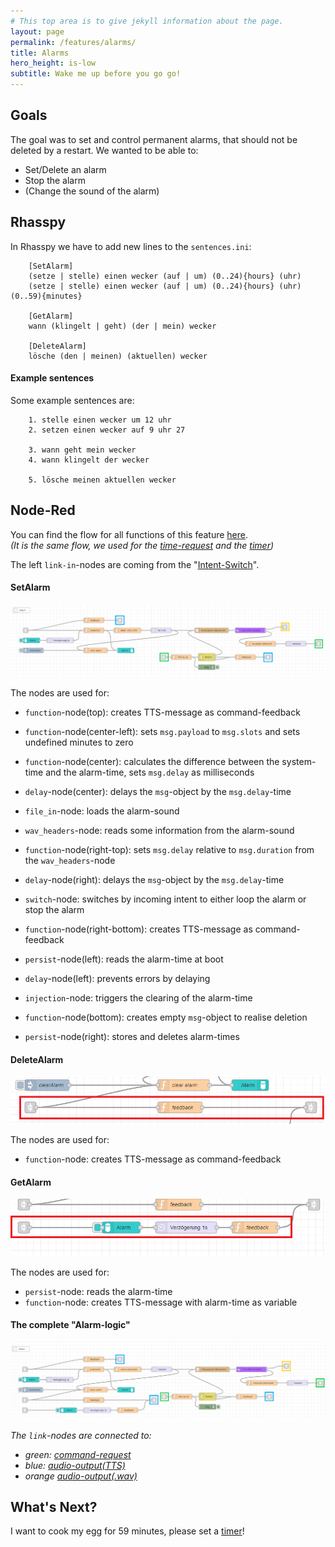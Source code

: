```yaml
---
# This top area is to give jekyll information about the page.
layout: page
permalink: /features/alarms/
title: Alarms
hero_height: is-low
subtitle: Wake me up before you go go!
---
```


## Goals
The goal was to set and control permanent alarms, that should not be deleted by a restart.
We wanted to be able to:
- Set/Delete an alarm
- Stop the alarm
- (Change the sound of the alarm)

## Rhasspy
In Rhasspy we have to add new lines to the `sentences.ini`:
```textmate
    [SetAlarm]
    (setze | stelle) einen wecker (auf | um) (0..24){hours} (uhr)
    (setze | stelle) einen wecker (auf | um) (0..24){hours} (uhr) (0..59){minutes}
    
    [GetAlarm]
    wann (klingelt | geht) (der | mein) wecker
    
    [DeleteAlarm]
    lösche (den | meinen) (aktuellen) wecker
```

#### Example sentences
Some example sentences are:
```textmate
    1. stelle einen wecker um 12 uhr
    2. setzen einen wecker auf 9 uhr 27

    3. wann geht mein wecker
    4. wann klingelt der wecker

    5. lösche meinen aktuellen wecker
```
## Node-Red

You can find the flow for all functions of this feature [here](https://github.com/th-koeln-intia/ip-sprachassistent-team2/blob/master/node-red/time_alarm_timer.json).  
*(It is the same flow, we used for the [time-request](./not-required/current-time.md) and the [timer](./timers.md))*  

The left `link-in`-nodes are coming from the "[Intent-Switch](./../tech-stack/hermesmqtt.md#intent-switch)".  

#### SetAlarm
![setAlarm](../../assets/Node-Red/Epics/Alarm/setAlarm.png)  
  
The nodes are used for:
- `function`-node(top): creates TTS-message as command-feedback  

- `function`-node(center-left): sets `msg.payload` to `msg.slots` and sets undefined minutes to zero  
- `function`-node(center): calculates the difference between the system-time and the alarm-time, sets `msg.delay` as milliseconds
- `delay`-node(center): delays the `msg`-object by the `msg.delay`-time
- `file_in`-node: loads the alarm-sound
- `wav_headers`-node: reads some information from the alarm-sound
- `function`-node(right-top): sets `msg.delay` relative to `msg.duration` from the `wav_headers`-node
- `delay`-node(right): delays the `msg`-object by the `msg.delay`-time

- `switch`-node: switches by incoming intent to either loop the alarm or stop the alarm
- `function`-node(right-bottom):  creates TTS-message as command-feedback

- `persist`-node(left): reads the alarm-time at boot
- `delay`-node(left): prevents errors by delaying

- `injection`-node: triggers the clearing of the alarm-time
- `function`-node(bottom): creates empty `msg`-object to realise deletion
- `persist`-node(right): stores and deletes alarm-times

#### DeleteAlarm
![deleteAlarm](../../assets/Node-Red/Epics/Alarm/deleteAlarm.png)  
  
The nodes are used for:  
- `function`-node: creates TTS-message as command-feedback  
  
#### GetAlarm  
![getAlarm](../../assets/Node-Red/Epics/Alarm/getAlarm.png)  
  
The nodes are used for:  
- `persist`-node: reads the alarm-time
- `function`-node: creates TTS-message with alarm-time as variable  
  

#### The complete "Alarm-logic"  
![fullAlarmLogic](../../assets/Node-Red/Epics/Alarm/alarm.png)  
  
*The `link`-nodes are connected to:*  
- *green: [command-request](./../tech-stack/hermesmqtt.md#command-request)*  
- *blue: [audio-output(TTS)](./../tech-stack/hermesmqtt.md#tts)*  
- *orange [audio-output(.wav)](./../tech-stack/hermesmqtt.md#wav-files)*  

## What's Next?

I want to cook my egg for 59 minutes, please set a [timer](./timers.md)!